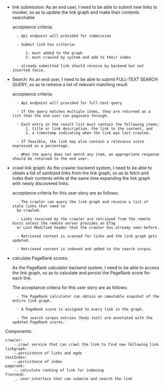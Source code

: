 * link submission:
    As an end user,
    I need to be able to submit new links to invoker,
    so as to update the link graph and make their contents searchable

    acceptance criteria:

        - Api endpoint will provided for submission

        - Submit link has criteria:

            1. must added to the graph
            2. must crawled by system and add to their index
        
        - already submitted link should receive by backend but not inserted twice.

* Search:
    As an end user,
    I need to be able to submit FULL-TEXT SEARCH QUERY,
    so as to retreive a list of relevant matching result

    acceptance criteria:

        - Api endpoint will provided for full-text query
    
        - If the query matches multiple items, they are returned as a list that the end user can paginate through.
    
        - Each entry in the result list must contain the following items: 
            1. title or link description, the link to the content, and 
            2. a timestamp indicating when the link was last crawled. 

        - If feasible, the link may also contain a relevance score expressed as a percentage.
    
        - When the query does not match any item, an appropriate response should be returned to the end user.


* crawl link graph:
    As the crawler backend system,
    I need to be able to obtain a list of sanitized links from the link graph,
    so as to fetch and index their contents while at the same time expanding
    the link graph with newly discovered links.

    acceptance criteria for this user story are as follows:

        - The crawler can query the link graph and receive a list of stale links that need to
        be crawled.

        - Links received by the crawler are retrieved from the remote hosts unless the remote server provides an ETag 
        or Last Modified header that the crawler has already seen before.

        - Retrieved content is scanned for links and the link graph gets updated.

        - Retrieved content is indexed and added to the search corpus.


* calculate PageRank scores:

    As the PageRank calculator backend system,
    I need to be able to access the link graph,
    so as to calculate and persist the PageRank score for each link.

    The acceptance criteria for this user story are as follows:

        - The PageRank calculator can obtain an immutable snapshot of the entire link graph.

        - A PageRank score is assigned to every link in the graph.
        
        - The search corpus entries (body text) are annotated with the updated PageRank scores.




Components:

    crawler:
        -.crawl service that can crawl the link to find new following link        
    linkgraph:
        -.persistence of links and egde 
    textIndex:
        -.persistence of index
    pagerank:
        -. calculate ranking of link for indexing
    frontend:
        _. user-interface that can submite and search the link 
       



<!-- -.crawl service that can crawl the link to find new following link
    component that needed:
        -.link-store that can retrieve a portion of links and store it  back
        -.pipeline that can process link from src following existed link in page , extract the content


-.pageRank service that can ranking the link for index
    component that needed:
        -.link-store that can retrieve a portion of links and store it  back
        -.bspgraph ??

-.user-interface service that can store and retrieve the link from user -->

<!-- Components:

    Role: 
        Components are individual building blocks or modules of a software system. 
        They represent the smaller, functional units of a system that perform specific tasks or functions.
    Responsibilities: 
        Each component has a well-defined set of responsibilities, and it encapsulates a particular piece of functionality. 
        Components can interact with each other to achieve more complex tasks.
    Example: 
        In a web application, components could include the user authentication module, database access layer, and user interface components like buttons and forms.


Domains:

    Role: 
        Domains, on the other hand, represent larger, cohesive areas of a software system. 
        They encapsulate related functionality and data that are grouped together due to their commonality.
    Responsibilities: 
        Domains are responsible for managing and organizing a specific set of related components. 
        They define the boundaries within which components operate and interact.
    Example: 
        In an e-commerce application, domains could include the product catalog domain, user management domain, and order processing domain. 
        Each domain would contain a set of components related to its specific functionality. -->